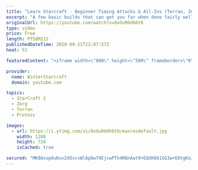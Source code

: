```yaml
---
title: "Learn Starcraft - Beginner Timing Attacks & All-Ins (Terran, Zerg & Protoss)"
excerpt: "A few basic builds that can get you far when done fairly well. Also important is how not to overextend and lose everything."
originalUrl: https://youtube.com/watch?v=8xOuROdh6t0
type: video
price: Free
length: PT58M11S
publishedDateTime: 2018-09-21T22:07:57Z
heat: 51

featuredContent: "<iframe width=\"800\" height=\"500\" frameborder=\"0\" src=\"https://www.youtube.com/embed/8xOuROdh6t0\" allow=\"accelerometer; autoplay; encrypted-media; gyroscope; picture-in-picture\" allowfullscreen></iframe>"

provider:
  name: WinterStarcraft
  domain: youtube.com

topics:
  - StarCraft 2
  - Zerg
  - Terran
  - Protoss

images:
  - url: https://i.ytimg.com/vi/8xOuROdh6t0/maxresdefault.jpg
    width: 1280
    height: 720
    isCached: true

secured: "MK8Asop0uKxv2XOscvWlAp8w74EjcwPTh4RBnAat9+EQXK661GG3w+E0tgKoJdlzW/t+yZojjY5+nreIuxBajaF7DkMfHLPRiZcWG/4luN2/MSh5YXT6FC3t7GXRql1nEpnNG/wvXDR7k0xQF9F7ishxaNnyKZ62X14ZzMp8e5DHZIG+WU3aqeTi9UlC3wI4o9ja9+fhT+lWbgswk3M/1CYkYZ0TAaF0yMLtuq7wylGbFEQN3c7IpB+qeYKrm/MQEF4cACu/Dc5m44B9/lVkSz7KiWkrCKuGOp6kvV3WWVSIwncSufiysMYKilfLAy3uGdfG3YDv1QZeAO1KZpjn1gpwSSK40YE1oJFiFH/x3eJWqCKbXGO92cy9cFpwiXZf9CZml20BwtFtQVI5SnaGgqQomOHKmUsvGGsYG91m7WI=;MwhimbpnSSM3paZYHUX66Q=="
---
```


